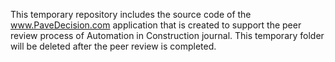 This temporary repository includes the source code of the www.PaveDecision.com application that is created to support the peer review process of Automation in Construction journal. This temporary folder will be deleted after the peer review is completed.
